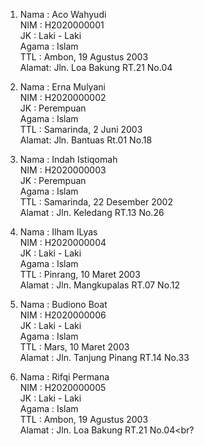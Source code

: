 1. Nama  : Aco Wahyudi<br>
   NIM   : H2020000001<br>
   JK    : Laki - Laki<br>
   Agama : Islam<br>
   TTL   : Ambon, 19 Agustus 2003<br>
   Alamat: Jln. Loa Bakung RT.21 No.04<br>

2. Nama  : Erna Mulyani<br>
   NIM   : H2020000002<br>
   JK    : Perempuan<br>
   Agama : Islam<br>
   TTL   : Samarinda, 2 Juni 2003<br>
   Alamat: Jln. Bantuas Rt.01 No.18<br>

3. Nama   : Indah Istiqomah<br>
   NIM    : H2020000003<br>
   JK     : Perempuan<br>
   Agama  : Islam<br>
   TTL    : Samarinda, 22 Desember 2002<br>
   Alamat : Jln. Keledang RT.13 No.26<br>
 
4. Nama   : Ilham ILyas<br>
   NIM    : H2020000004<br>
   JK     : Laki - Laki<br>
   Agama  : Islam<br>
   TTL    : Pinrang, 10 Maret 2003<br>
   Alamat : Jln. Mangkupalas RT.07 No.12<br>

   
5. Nama   : Budiono Boat<br>
   NIM    : H2020000006<br>
   JK     : Laki - Laki<br>
   Agama  : Islam<br>
   TTL    : Mars, 10 Maret 2003<br>
   Alamat : Jln. Tanjung Pinang RT.14 No.33<br>
 
6. Nama   : Rifqi Permana<br>
   NIM    : H2020000005<br>
   JK     : Laki - Laki<br>
   Agama  : Islam<br>
   TTL    : Ambon, 19 Agustus 2003<br>
   Alamat : Jln. Loa Bakung RT.21 No.04<br?
